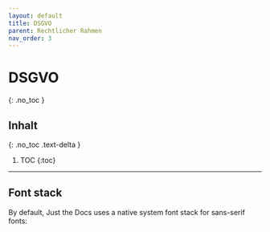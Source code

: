 ```yaml
---
layout: default
title: DSGVO
parent: Rechtlicher Rahmen
nav_order: 3
---
```


# DSGVO
{: .no_toc }

## Inhalt
{: .no_toc .text-delta }

1. TOC
{:toc}

---

## Font stack

By default, Just the Docs uses a native system font stack for sans-serif fonts:
